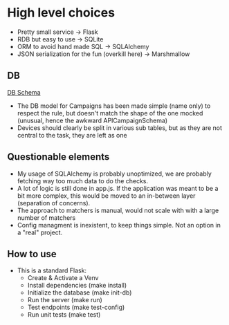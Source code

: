 # High level choices

* Pretty small service -> Flask
* RDB but easy to use -> SQLite
* ORM to avoid hand made SQL -> SQLAlchemy
* JSON serialization for the fun (overkill here) -> Marshmallow

## DB

[DB Schema](https://i.ibb.co/ZRgFkQfC/Screenshot-2025-04-05-at-1-38-39-PM.png)

* The DB model for Campaigns has been made simple (name only) to respect the rule, but doesn't match the shape of the one mocked (unusual, hence the awkward APICampaignSchema)
* Devices should clearly be split in various sub tables, but as they are not central to the task, they are left as one

## Questionable elements

* My usage of SQLAlchemy is probably unoptimized, we are probably fetching way too much data to do the checks.
* A lot of logic is still done in app.js. If the application was meant to be a bit more complex, this would be moved to an in-between layer (separation of concerns).
* The approach to matchers is manual, would not scale with with a large number of matchers
* Config managment is inexistent, to keep things simple. Not an option in a "real" project.


## How to use

* This is a standard Flask:
    * Create & Activate a Venv
    * Install dependencies (make install)
    * Initialize the database (make init-db)
    * Run the server (make run)
    * Test endpoints (make test-config)
    * Run unit tests (make test)
    